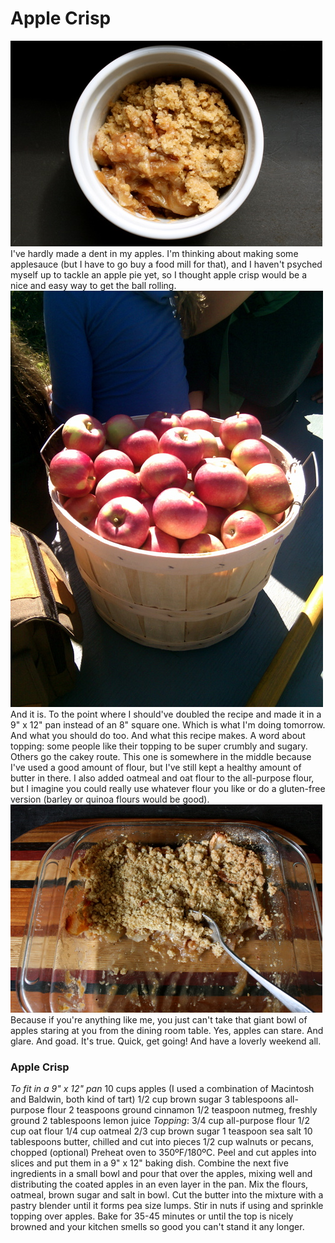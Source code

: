 
# Apple Crisp

![](images/2011/09/applecrisp.jpg) I've hardly made a dent in my apples. I'm thinking about making some applesauce (but I have to go buy a food mill for that), and I haven't psyched myself up to tackle an apple pie yet, so I thought apple crisp would be a nice and easy way to get the ball rolling. ![](images/2011/09/apple-picking.jpg) And it is. To the point where I should've doubled the recipe and made it in a 9" x 12" pan instead of an 8" square one. Which is what I'm doing tomorrow. And what you should do too. And what this recipe makes. A word about topping: some people like their topping to be super crumbly and sugary. Others go the cakey route. This one is somewhere in the middle because I've used a good amount of flour, but I've still kept a healthy amount of butter in there. I also added oatmeal and oat flour to the all-purpose flour, but I imagine you could really use whatever flour you like or do a gluten-free version (barley or quinoa flours would be good). ![](images/2011/09/applecrsip-pan.jpg) Because if you're anything like me, you just can't take that giant bowl of apples staring at you from the dining room table. Yes, apples can stare. And glare. And goad. It's true. Quick, get going! And have a loverly weekend all.

### Apple Crisp

_To fit in a 9" x 12" pan_ 10 cups apples (I used a combination of Macintosh and Baldwin, both kind of tart) 1/2 cup brown sugar 3 tablespoons all-purpose flour 2 teaspoons ground cinnamon 1/2 teaspoon nutmeg, freshly ground 2 tablespoons lemon juice _Topping_: 3/4 cup all-purpose flour 1/2 cup oat flour 1/4 cup oatmeal 2/3 cup brown sugar 1 teaspoon sea salt 10 tablespoons butter, chilled and cut into pieces 1/2 cup walnuts or pecans, chopped (optional) Preheat oven to 350ºF/180ºC. Peel and cut apples into slices and put them in a 9" x 12" baking dish. Combine the next five ingredients in a small bowl and pour that over the apples, mixing well and distributing the coated apples in an even layer in the pan. Mix the flours, oatmeal, brown sugar and salt in bowl. Cut the butter into the mixture with a pastry blender until it forms pea size lumps. Stir in nuts if using and sprinkle topping over apples. Bake for 35-45 minutes or until the top is nicely browned and your kitchen smells so good you can't stand it any longer.
